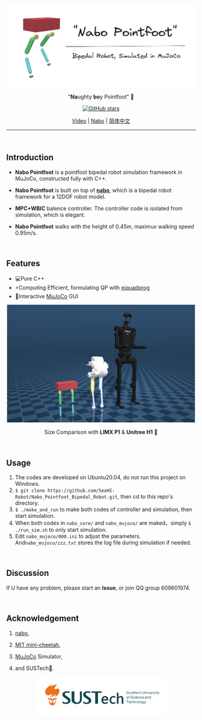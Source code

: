<br>

<p align='center'><img src="./assets.README/nabopointfoot.png" alt="nabo_pointfoot"  width="550"/>
</a>
</p>

<p align="center">
"<b>Na</b>ughty <b>bo</b>y Pointfoot" 🤖
</p>

<p align="center">
    <a href="https://github.com/SeaHI-Robot/Nabo_Pointfoot_Bipedal_Robot" target="__blank"><img alt="GitHub stars" src="https://img.shields.io/github/stars/slidevjs/slidev?style=social"></a>
</p>

<p align="center">
  <a href="https://twitter.com/antfu7/status/1389604687502995457">Video</a> | <a href="https://github.com/tryingfly/nabo">Nabo</a> | <a href="https://github.com/SeaHI-Robot/Nabo_Pointfoot_Bipedal_Robot/blob/nabo_pointfoot_opensourced/README_zh.md">简体中文</a> 
</p>

---

<br>

## Introduction

- **Nabo Pointfoot** is a pointfoot bipedal robot simulation framework in MuJoCo, constructed fully with C++. 

- **Nabo Pointfoot** is built on top of [**nabo**](https://github.com/tryingfly/nabo),  which is a bipedal robot framework for a 12DOF robot model.

- **MPC+WBIC** balence controller. The controller code is isolated from simulation, which is elegant.
- **Nabo Pointfoot** walks with the height of 0.45m, maximux walking speed 0.95m/s.

<br>

## Features

- 💻Pure C++
- ⚡️Computing Efficient, formulating QP with [eiquadprog](https://github.com/stack-of-tasks/eiquadprog)
- 🤹Interactive [MuJoCo](https://github.com/google-deepmind/mujoco) GUI



<p align='center'><img src="./assets.README/model_comparison.png" alt="nabo_pointfoot"  width="500"/>
</a>
</p>

<p align="center">
Size Comparison with <b>LIMX P1</b> & <b>Unitree H1</b> 🤖
</p>

<br>

## Usage

1. The codes are developed on Ubuntu20.04, do not run this project on Windows.
2. `$ git clone https://github.com/SeaHI-Robot/Nabo_Pointfoot_Bipedal_Robot.git`, then cd to this repo's directory.
3. `$ ./make_and_run` to make both codes of controller and simulation, then start simulation. 
4. When both codes in `nabo_core/` and `nabo_mujoco/` are maked，simply `$ ./run_sim.sh` to only start simulation.
5.  Edit `nabo_mujoco/000.ini` to adjust the parameters. And`nabo_mujoco/zzz.txt` stores the log file during simulation if needed. 

<br>

## Discussion

If U have any problem, please start an **Issue**, or join QQ group 609601974. 

<br>

## Acknowledgement

1. [nabo](https://github.com/tryingfly/nabo),
2. [MIT mini-cheetah](https://arxiv.org/abs/1909.06586),
3.  [MuJoCo](https://mujoco.org/) Simulator, 

4. and SUSTech🌈.

<p align='center'><img src="./assets.README/SUSTech-en.png" alt="SUSTech"  width="350"/>
</a>
</p>

